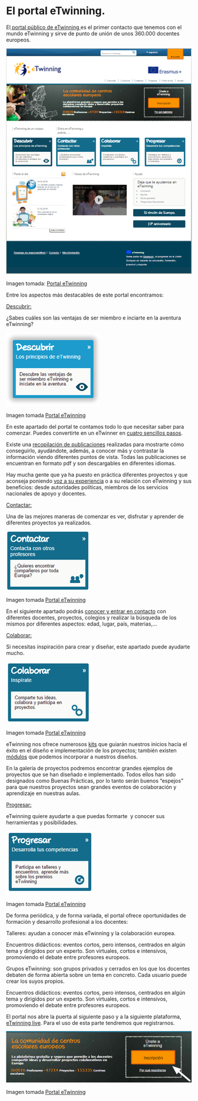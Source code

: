 
# El portal eTwinning.

El[ portal público de eTwinning ](https://www.etwinning.net/es/pub/index.htm)es el primer contacto que tenemos con el mundo eTwinning y sirve de punto de unión de unos 360.000 docentes europeos.


![](img/eTwinning_net_plataforma.png)

Imagen tomada: [Portal eTwinning](https://www.etwinning.net/es/pub/index.htm)

Entre los aspectos más destacables de este portal encontramos:


[Descubrir:](https://www.etwinning.net/es/pub/discover.htm)


 ¿Sabes cuáles son las ventajas de ser miembro e inciarte en la aventura eTwinning?


![](img/Descubrir.png)

Imagen tomada [Portal eTwinning](https://www.etwinning.net/es/pub/index.htm)

En este apartado del portal te contamos todo lo que necesitar saber para comenzar. Puedes convertirte en un eTwinner en [cuatro sencillos pasos](https://www.etwinning.net/es/pub/discover/how_to_get_involved.htm).

Existe una [recopilación de publicaciones](https://www.etwinning.net/es/pub/discover/publications.htm) realizadas para mostrarte cómo conseguirlo, ayudándote, además, a conocer más y contrastar la información viendo diferentes puntos de vista. Todas las publicaciones se encuentran en formato pdf y son descargables en diferentes idiomas.

Hay mucha gente que ya ha puesto en práctica diferentes proyectos y que aconseja poniendo [voz a su experiencia](https://www.etwinning.net/es/pub/discover/people_say.htm) o a su relación con eTwinning y sus beneficios: desde autoridades políticas, miembros de los servicios nacionales de apoyo y docentes.


[Contactar:](https://www.etwinning.net/es/pub/connect.htm)


Una de las mejores maneras de comenzar es ver, disfrutar y aprender de diferentes proyectos ya realizados. 


![](img/contactar.png)

Imagen tomada [Portal eTwinning](https://www.etwinning.net/es/pub/index.htm)



En el siguiente apartado podrás [conocer y entrar en contacto](https://www.etwinning.net/es/pub/connect/browse_people_schools_and_pro.htm) con diferentes docentes, proyectos, colegios y realizar la búsqueda de los mismos por diferentes aspectos: edad, lugar, país, materias,...


[Colaborar:](https://www.etwinning.net/es/pub/collaborate.htm)


Si necesitas inspiración para crear y diseñar, este apartado puede ayudarte mucho. 


![](img/colaborar.png)

Imagen tomada [Portal eTwinning](https://www.etwinning.net/es/pub/index.htm)

eTwinning nos ofrece numerosos [kits](https://www.etwinning.net/es/pub/collaborate/kits.cfm) que guiarán nuestros inicios hacia el éxito en el diseño e implementación de los proyectos; también existen [módulos](https://www.etwinning.net/es/pub/collaborate/modules.htm) que podemos incorporar a nuestros diseños. 

En la galería de proyectos podremos encontrar grandes ejemplos de proyectos que se han diseñado e implementado. Todos ellos han sido designados como Buenas Prácticas, por lo tanto serán buenos “espejos” para que nuestros proyectos sean grandes eventos de colaboración y aprendizaje en nuestras aulas.


[Progresar:](https://www.etwinning.net/es/pub/progress.htm)


eTwinning quiere ayudarte a que puedas formarte  y conocer sus herramientas y posibilidades. 


![](img/Progresar7.png)

Imagen tomada [Portal eTwinning](https://www.etwinning.net/es/pub/index.htm)

De forma periódica, y de forma variada, el portal ofrece oportunidades de formación y desarrollo profesional a los docentes:


Talleres: ayudan a conocer más eTwinning y la colaboración europea.


Encuentros didácticos: eventos cortos, pero intensos, centrados en algún tema y dirigidos por un experto. Son virtuales, cortos e intensivos, promoviendo el debate entre profesores europeos. 


Grupos eTwinning: son grupos privados y cerrados en los que los docentes debaten de forma abierta sobre un tema en concreto. Cada usuario puede crear los suyos propios.


Encuentros didácticos: eventos cortos, pero intensos, centrados en algún tema y dirigidos por un experto. Son virtuales, cortos e intensivos, promoviendo el debate entre profesores europeos. 

El portal nos abre la puerta al siguiente paso y a la siguiente plataforma, [eTwinning live](https://live.etwinning.net/unauthorized). Para el uso de esta parte tendremos que registrarnos.  


![](img/Registro_eTwinning_Live.png)

Imagen tomada [Portal eTwinning](https://www.etwinning.net/es/pub/index.htm)

 
